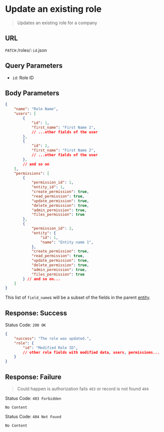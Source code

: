 # Update an existing role
> Updates an existing role for a company

## URL
`PATCH` /roles/`:id`.json

## Query Parameters
* `id`: Role ID  

## Body Parameters
```json
{
    "name": "Role Name",
    "users": [
        {
            "id": 1,
            "first_name": "First Name 1",
            // ...other fields of the user
        },
        {
            "id": 2,
            "first_name": "First Name 2",
            // ...other fields of the user
        },
        // and so on
    ],
    "permissions": [
        {
            "permission_id": 1,
            "entity_id": 1,
            "create_permission": true,
            "read_permission": true,
            "update_permission": true,
            "delete_permission": true,
            "admin_permission": true,
            "files_permission": true
        },
        {
            "permission_id": 2,
            "entity": {
                "id": 1,
                "name": "Entity name 1",
            },
            "create_permission": true,
            "read_permission": true,
            "update_permission": true,
            "delete_permission": true,
            "admin_permission": true,
            "files_permission": true
        } // and so on...
    ]
}
```
This list of `field_name`s will be a subset of the fields in the parent [entity](./index.md).

## Response: Success
Status Code: `200 OK`
```json
{
    "success": "The role was updated.",
    "role": {
        "id": "Modified Role ID",
        // other role fields with modified data, users, permissioms...
    }
}
```

## Response: Failure
> Could happen is authorization fails `403` or record is not found `404`

Status Code: `403 Forbidden`
```
No Content
```

Status Code: `404 Not Found`
```
No Content
```